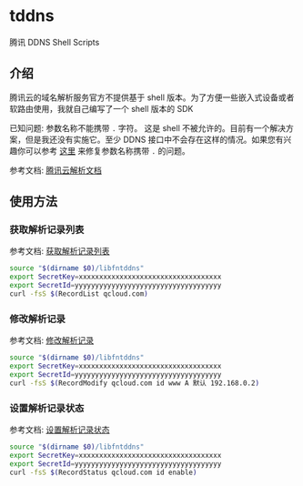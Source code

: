 # tddns
腾讯 DDNS Shell Scripts

## 介绍

腾讯云的域名解析服务官方不提供基于 shell 版本。为了方便一些嵌入式设备或者软路由使用，我就自己编写了一个 shell 版本的 SDK

已知问题: 参数名称不能携带 `.` 字符。 这是 shell 不被允许的。目前有一个解决方案，但是我还没有实施它。至少 DDNS 接口中不会存在这样的情况。如果您有兴趣你可以参考 [这里](https://stackoverflow.com/questions/9761973/using-variable-as-a-key-in-an-bash-associative-array) 来修复参数名称携带 `.` 的问题。

参考文档: [腾讯云解析文档](https://cloud.tencent.com/document/product/302)

## 使用方法

### 获取解析记录列表

参考文档: [获取解析记录列表](https://cloud.tencent.com/document/product/302/8517)

```sh
source "$(dirname $0)/libfntddns"
export SecretKey=xxxxxxxxxxxxxxxxxxxxxxxxxxxxxxxxxxx
export SecretId=yyyyyyyyyyyyyyyyyyyyyyyyyyyyyyyyyyyy
curl -fsS $(RecordList qcloud.com)
```

### 修改解析记录

参考文档: [修改解析记录](https://cloud.tencent.com/document/product/302/8511)

```sh
source "$(dirname $0)/libfntddns"
export SecretKey=xxxxxxxxxxxxxxxxxxxxxxxxxxxxxxxxxxx
export SecretId=yyyyyyyyyyyyyyyyyyyyyyyyyyyyyyyyyyyy
curl -fsS $(RecordModify qcloud.com id www A 默认 192.168.0.2)
```

### 设置解析记录状态

参考文档: [设置解析记录状态](https://cloud.tencent.com/document/product/302/8519)

```sh
source "$(dirname $0)/libfntddns"
export SecretKey=xxxxxxxxxxxxxxxxxxxxxxxxxxxxxxxxxxx
export SecretId=yyyyyyyyyyyyyyyyyyyyyyyyyyyyyyyyyyyy
curl -fsS $(RecordStatus qcloud.com id enable)
```

